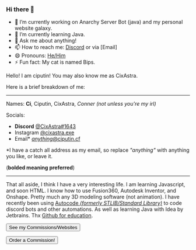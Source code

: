 ### Hi there 👋

- 🔭 I’m currently working on Anarchy Server Bot (java) and my personal website galaxy.
- 🌱 I’m currently learning Java.
- 💬 Ask me about anything!
- 📫 How to reach me: [Discord](https://discord.bio/CixAstra) or via [Email]
- 😄 Pronouns: [He/Him](https://en.pronouns.page/he)
- ⚡ Fun fact: My cat is named Bips. 

Hello! I am ciputin! You may also know me as CixAstra.

Here is a brief breakdown of me:

---

Names: **Ci**, Ciputin, CixAstra, *Conner (not unless you're my irl)*

Socials: 
- **Discord** [@CixAstra#1643](dsc.bio/cixastra)                              
- Instagram [@cixastra.exe](https://www.instagram.com/cixastra.exe/)        
- Email*   [*anything*@ciputin.cf](mailto:replacethis@ciputin.cf)          

*I have a catch all address as my email, so replace *"anything"* with anything you like, or leave it. 

(**bolded meaning preferred**)

---

That all aside, I think I have a very interesting life. I am learning Javascript, and soon HTML. I know how to use Fusion360, Autodesk Inventor, and Onshape. Pretty much any 3D modeling software (not animation). I have recently been using [Autocode *(formerly STLIB/Standard Library)*](https://autocode.com) to code discord bots and other automations. As well as learning Java with Idea by Jetbrains. Thx [Github for education](https://education.github.com). 

<a href="https://www.ciputin.cf/othersites/" target="_blank"><button type="button">See my Commissions/Websites</button></a>

<a href="https://www.ciputin.cf/order" target="_blank"><button type="button">Order a Commission!</button></a>

